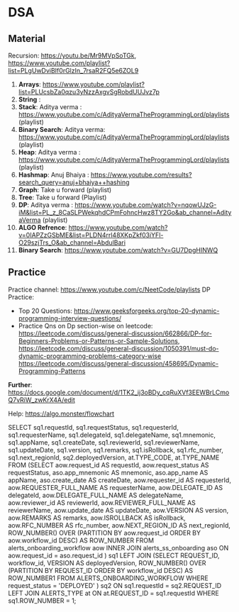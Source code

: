 # DSA



## Material

Recursion: https://youtu.be/Mr9MVpSoTGk, https://www.youtube.com/playlist?list=PLgUwDviBIf0rGlzIn_7rsaR2FQ5e6ZOL9
1. **Arrays**: https://www.youtube.com/playlist?list=PLUcsbZa0qzu3yNzzAxgvSgRobdUUJvz7p
2. **String**  : 
3. **Stack**: Aditya verma : https://www.youtube.com/c/AdityaVermaTheProgrammingLord/playlists (playlist)
4. **Binary Search**: Aditya verma: https://www.youtube.com/c/AdityaVermaTheProgrammingLord/playlists (playlist)
5. **Heap**: Aditya verma : https://www.youtube.com/c/AdityaVermaTheProgrammingLord/playlists (playlist)
6. **Hashmap**: Anuj Bhaiya : https://www.youtube.com/results?search_query=anuj+bhaiya++hashing
7. **Graph**: Take u forward (playlist)
8. **Tree**:  Take u forward (Playlist)
9. **DP**: Aditya verma : https://www.youtube.com/watch?v=nqowUJzG-iM&list=PL_z_8CaSLPWekqhdCPmFohncHwz8TY2Go&ab_channel=AdityaVerma  (playlist)
10. **ALGO Refrence**: https://www.youtube.com/watch?v=0IAPZzGSbME&list=PLDN4rrl48XKpZkf03iYFl-O29szjTrs_O&ab_channel=AbdulBari
11. **Binary Search**: https://www.youtube.com/watch?v=GU7DpgHINWQ



## Practice


Practice channel: https://www.youtube.com/c/NeetCode/playlists
DP Practice:
- Top 20 Questions: https://www.geeksforgeeks.org/top-20-dynamic-programming-interview-questions/
- Practice Qns on Dp section-wise on leetcode:  https://leetcode.com/discuss/general-discussion/662866/DP-for-Beginners-Problems-or-Patterns-or-Sample-Solutions,                                                         https://leetcode.com/discuss/general-discussion/1050391/must-do-dynamic-programming-problems-category-wise
  https://leetcode.com/discuss/general-discussion/458695/Dynamic-Programming-Patterns


**Further**: https://docs.google.com/document/d/1TK2_ij3oBDy_cqRuXVf3EEWBrLCmoQ7vRiW_zwKrX4A/edit

Help: https://algo.monster/flowchart







SELECT
    sq1.requestId,
    sq1.requestStatus,
    sq1.requesterId,
    sq1.requesterName,
    sq1.delegateld,
    sq1.delegateName,
    sq1.mnemonic,
    sq1.appName,
    sq1.createDate,
    sq1.reviewerld,
    sq1.reviewerName,
    sq1.updateDate,
    sq1.version,
    sq1.remarks,
    sq1.isRollback,
    sq1.rfc_number,
    sq1.next_regionId,
    sq2.deployedVersion,
    at.TYPE_CODE,
    at.TYPE_NAME
FROM
    (SELECT
        aow.request_id AS requestId,
        aow.request_status AS requestStatus,
        aso.app_mnemonic AS mnemonic,
        aso.app_name AS appName,
        aso.create_date AS createDate,
        aow.requester_id AS requesterId,
        aow.REQUESTER_FULL_NAME AS requesterName,
        aow.DELEGATE_ID AS delegateld,
        aow.DELEGATE_FULL_NAME AS delegateName,
        aow.reviewer_id AS reviewerId,
        aow.REVIEWER_FULL_NAME AS reviewerName,
        aow.update_date AS updateDate,
        aow.VERSION AS version,
        aow.REMARKS AS remarks,
        aow.ISROLLBACK AS isRollback,
        aow.RFC_NUMBER AS rfc_number,
        aow.NEXT_REGION_ID AS next_regionId,
        ROW_NUMBER() OVER (PARTITION BY aow.request_id ORDER BY aow.workflow_id DESC) AS ROW_NUMBER
    FROM
        alerts_onboarding_workflow aow
    INNER JOIN
        alerts_ss_onboarding aso ON aow.request_id = aso.request_id
    ) sq1
LEFT JOIN
    (SELECT
        REQUEST_ID,
        workflow_id,
        VERSION AS deployedVersion,
        ROW_NUMBER() OVER (PARTITION BY REQUEST_ID ORDER BY workflow_id DESC) AS ROW_NUMBER1
    FROM
        ALERTS_ONBOARDING_WORKFLOW
    WHERE
        request_status = 'DEPLOYED'
    ) sq2 ON sq1.requestId = sq2.REQUEST_ID
LEFT JOIN
    ALERTS_TYPE at ON at.REQUEST_ID = sq1.requestId
WHERE
    sq1.ROW_NUMBER = 1;


